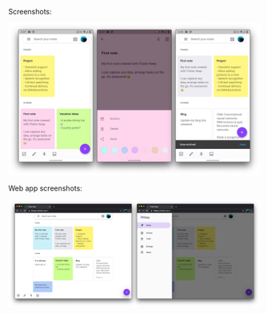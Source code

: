 

Screenshots:

[![Flutter Keep demo](artworks/fltkeep_screenshots.jpg)](https://youtu.be/GXNXodzgbcM)

Web app screenshots:

[![web app screenshots](artworks/web-screenshots.jpg)][web app]

[web app]: https://fltkeep.xinthink.com
[Flutter]: https://flutter.dev
[Firebase]: https://firebase.google.com/
[Google Keep]: https://www.google.com/keep/
[check-badge]: https://github.com/xinthink/flutter-keep/workflows/check/badge.svg
[check-link]: https://github.com/xinthink/flutter-keep/actions?query=workflow%3Acheck
[license-badge]: https://img.shields.io/github/license/xinthink/flutter-keep
[license]: https://github.com/xinthink/flutter-keep/blob/master/COPYING
[series of stories]: https://medium.com/flutter-community/build-a-note-taking-app-with-flutter-firebase-part-i-53816e7a3788

